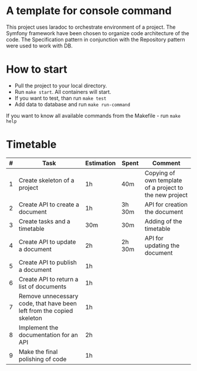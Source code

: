 A template for console command
===

This project uses laradoc to orchestrate environment of a project. 
The Symfony framework have been chosen to organize code architecture of the code. 
The Specification pattern in conjunction with the Repository pattern were used to work with DB. 
   

How to start 
===
* Pull the project to your local directory.
* Run `make start`. All containers will start.
* If you want to test, than run `make test`
* Add data to database and run `make run-command`

If you want to know all available commands from the Makefile - run `make help`  


Timetable
==

| # | Task     | Estimation | Spent | Comment |
|---|----------|----|-----|-------|
| 1 | Create skeleton of a project | 1h | 40m | Copying of own template of a project to the new project |
| 2 | Create API to create a document | 1h | 3h 30m | API for creation the document |
| 3 | Create tasks and a timetable | 30m | 30m | Adding of the timetable |
| 4 | Create API to update a document | 2h |2h 30m |  API for updating the document |
| 5 | Create API to publish a document | 1h | | |
| 6 | Create API to return a list of documents | 1h | | |
| 7 | Remove unnecessary code, that have been left from the copied skeleton | 1h | | |
| 8 | Implement the documentation for an API | 2h | | |
| 9 | Make the final polishing of code | 1h | | |
